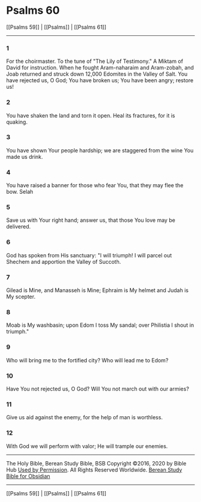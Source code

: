 # Psalms 60

[[Psalms 59]] | [[Psalms]] | [[Psalms 61]]

---

### 1
For the choirmaster. To the tune of "The Lily of Testimony." A Miktam of David for instruction. When he fought Aram-naharaim and Aram-zobah, and Joab returned and struck down 12,000 Edomites in the Valley of Salt. You have rejected us, O God; You have broken us; You have been angry; restore us!

### 2
You have shaken the land and torn it open. Heal its fractures, for it is quaking.

### 3
You have shown Your people hardship; we are staggered from the wine You made us drink.

### 4
You have raised a banner for those who fear You, that they may flee the bow. Selah

### 5
Save us with Your right hand; answer us, that those You love may be delivered.

### 6
God has spoken from His sanctuary: "I will triumph! I will parcel out Shechem and apportion the Valley of Succoth.

### 7
Gilead is Mine, and Manasseh is Mine; Ephraim is My helmet and Judah is My scepter.

### 8
Moab is My washbasin; upon Edom I toss My sandal; over Philistia I shout in triumph."

### 9
Who will bring me to the fortified city? Who will lead me to Edom?

### 10
Have You not rejected us, O God? Will You not march out with our armies?

### 11
Give us aid against the enemy, for the help of man is worthless.

### 12
With God we will perform with valor; He will trample our enemies.

---

The Holy Bible, Berean Study Bible, BSB
Copyright ©2016, 2020 by Bible Hub
[Used by Permission](https://berean.bible/terms.htm). All Rights Reserved Worldwide.
[Berean Study Bible for Obsidian](https://github.com/gapmiss/berean-study-bible-for-obsidian)

---

[[Psalms 59]] | [[Psalms]] | [[Psalms 61]]

